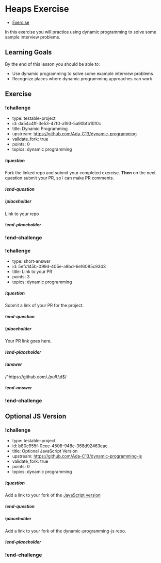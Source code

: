 # Heaps Exercise

* [Exercise](https://github.com/Ada-C13/dynamic-programming) 

In this exercise you will practice using dynamic programming to solve some sample interview problems.

## Learning Goals

By the end of this lesson you should be able to:

* Use dynamic programming to solve some example interview problems
* Recognize places where dynamic programming approaches can work

## Exercise

### !challenge

* type: testable-project
* id: da54c4ff-3e53-47f0-a193-5a90bfb10f0c
* title: Dynamic Programming
* upstream: https://github.com/Ada-C13/dynamic-programming
* validate_fork: true
* points: 0
* topics: dynamic programming

##### !question

Fork the linked repo and submit your completed exercise.  **Then** on the next question submit your PR, so I can make PR comments.

##### !end-question

##### !placeholder

Link to your repo

##### !end-placeholder

<!-- other optional sections -->
<!-- !hint - !end-hint (markdown, users can see after a failed attempt) -->
<!-- !rubric - !end-rubric (markdown, instructors can see while scoring a checkpoint) -->
<!-- !explanation - !end-explanation (markdown, students can see after answering correctly) -->

### !end-challenge

<!-- ======================= END CHALLENGE ======================= -->

<!-- >>>>>>>>>>>>>>>>>>>>>> BEGIN CHALLENGE >>>>>>>>>>>>>>>>>>>>>> -->
<!-- Replace everything in square brackets [] and remove brackets  -->

### !challenge

* type: short-answer
* id: 5efc145b-099d-405e-a8bd-6e16085c9343
* title: Link to your PR
* points: 3
* topics: dynamic programming

##### !question

Submit a link of your PR for the project.

##### !end-question

##### !placeholder

Your PR link goes here.

##### !end-placeholder

##### !answer

/^https:\/\/github.com\/.*\/pull.*\d$/

##### !end-answer

<!-- other optional sections -->
<!-- !hint - !end-hint (markdown, users can see after a failed attempt) -->
<!-- !rubric - !end-rubric (markdown, instructors can see while scoring a checkpoint) -->
<!-- !explanation - !end-explanation (markdown, students can see after answering correctly) -->

### !end-challenge

<!-- ======================= END CHALLENGE ======================= -->

## Optional JS Version

<!-- >>>>>>>>>>>>>>>>>>>>>> BEGIN CHALLENGE >>>>>>>>>>>>>>>>>>>>>> -->
<!-- Replace everything in square brackets [] and remove brackets  -->

### !challenge

* type: testable-project
* id: b80c955f-0cee-4508-948c-368d92463cac
* title: Optional JavaScript Version
* upstream: https://github.com/Ada-C13/dynamic-programming-js
* validate_fork: true
* points: 0
* topics: dynamic programming

##### !question

Add a link to your fork of the [JavaScript version](https://github.com/Ada-C13/dynamic-programming-js)

##### !end-question

##### !placeholder

Add a link to your fork of the dynamic-programming-js repo.

##### !end-placeholder

<!-- other optional sections -->
<!-- !hint - !end-hint (markdown, users can see after a failed attempt) -->
<!-- !rubric - !end-rubric (markdown, instructors can see while scoring a checkpoint) -->
<!-- !explanation - !end-explanation (markdown, students can see after answering correctly) -->

### !end-challenge

<!-- ======================= END CHALLENGE ======================= -->